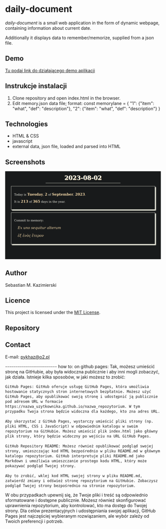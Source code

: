 # daily-document

*daily-document* is a small web application in the form of dynamic webpage,
containing information about current date.

Additionally it displays data to remember/memorize, supplied from a json file.

## Demo
[Tu podaj link do działającego demo aplikacji](https://www.example.com)

## Instrukcje instalacji

1. Clone repository and open index.html in the browser.
2. Edit memory.json data file; format:
	const memorylane = {
	    "1": {"item": "what",
	          "def": "description"},
	    "2": {"item": "what",
	          "def": "description"}
	}

## Technologies

- HTML & CSS
- javascript
- external data, json file, loaded and parsed into HTML

## Screenshots

![screenshot](res/screenshot.png)

## Author

Sebastian M. Kazimierski

## Licence

This project is licensed under the [MIT License](https://opensource.org/licenses/MIT).

## Repository



## Contact

E-mail: pykhaz@o2.pl

-------------------------- how to: on github pages:
Tak, możesz umieścić stronę na GitHubie, aby była widoczna publicznie i aby inni mogli zobaczyć, jak działa. Istnieje kilka sposobów, w jaki możesz to zrobić:

    GitHub Pages: GitHub oferuje usługę GitHub Pages, która umożliwia hostowanie statycznych stron internetowych bezpłatnie. Możesz użyć GitHub Pages, aby opublikować swoją stronę i udostępnić ją publicznie pod adresem URL w formacie https://nazwa_uzytkownika.github.io/nazwa_repozytorium. W tym przypadku Twoja strona będzie widoczna dla każdego, kto zna adres URL.

    Aby skorzystać z GitHub Pages, wystarczy umieścić pliki strony (np. pliki HTML, CSS i JavaScript) w odpowiednim katalogu w swoim repozytorium na GitHubie. Możesz umieścić plik index.html jako główny plik strony, który będzie widoczny po wejściu na URL GitHub Pages.

    GitHub Repository README: Możesz również opublikować podgląd swojej strony, umieszczając kod HTML bezpośrednio w pliku README.md w głównym katalogu repozytorium. GitHub interpretuje pliki README.md jako Markdown i umożliwia umieszczanie prostego kodu HTML, który może pokazywać podgląd Twojej strony.

    Aby to zrobić, wklej kod HTML swojej strony w pliku README.md, zatwierdź zmiany i odśwież stronę repozytorium na GitHubie. Zobaczysz podgląd Twojej strony bezpośrednio na stronie repozytorium.

W obu przypadkach upewnij się, że Twoje pliki i treść są odpowiednio sformatowane i dostępne publicznie. Możesz również skonfigurować uprawnienia repozytorium, aby kontrolować, kto ma dostęp do Twojej strony. Dla celów prezentacyjnych i udostępniania swojej aplikacji, GitHub Pages jest najczęściej wybieranym rozwiązaniem, ale wybór zależy od Twoich preferencji i potrzeb.